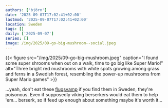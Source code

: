 ```yaml
---
authors: ['björn']
date: '2025-09-07T17:02:41+02:00'
lastmod: '2025-09-07T17:02:41+02:00'
location: Sweden
tags: []
daily: ['2025-09-07']
series: []
image: /img/2025/09-go-big-mushroom--social.jpeg
---
```


{{< figure src="/img/2025/09-go-big-mushroom.jpeg" caption="I found some super shrooms when out on a walk, time to go big like Super Mario!" alt="Three bright red mushrooms with white spots growing among grass and ferns in a Swedish forest, resembling the power-up mushrooms from Super Mario games" >}}

…yeah, don't eat these [flugsvamp](https://en.wikipedia.org/wiki/Amanita) if you find them in Sweden, they're poisonous. Even if supposedly viking berserkers would eat them to help 'em… berserk, so if feed up enough about something maybe it's worth it…
